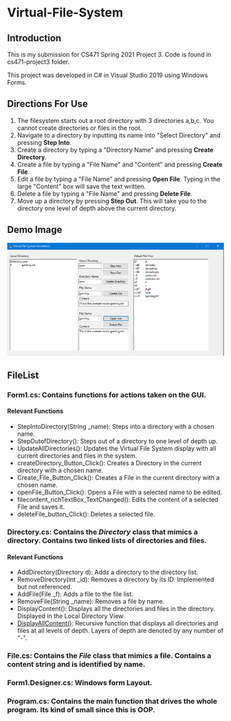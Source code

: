 # Virtual-File-System
## Introduction
This is my submission for CS471 Spring 2021 Project 3. Code is found in cs471-project3 folder.

This project was developed in C# in Visual Studio 2019 using Windows Forms.


## Directions For Use
1. The filesystem starts out a root directory with 3 directories a,b,c. You cannot create directories or files in the root.
2. Navigate to a directory by inputting its name into "Select Directory" and pressing **Step Into**.
3. Create a directory by typing a "Directory Name" and pressing **Create Directory**.
4. Create a file by typing a "File Name" and "Content" and pressing **Create File**.
5. Edit a file by typing a "File Name" and pressing **Open File**. Typing in the large "Content" box will save the text written.
6. Delete a file by typing a "File Name" and pressing **Delete File**.
7. Move up a directory by pressing **Step Out**. This will take you to the directory one level of depth above the current directory.

## Demo Image

![Demo Image](/demo.png)


## FileList
### Form1.cs: Contains functions for actions taken on the GUI.
#### Relevant Functions
- StepIntoDirectory(String _name): Steps into a directory with a chosen name.
- StepOutofDirectory(): Steps out of a directory to one level of depth up.
- UpdateAllDirectories(): Updates the Virtual File System display with all current directories and files in the system.
- createDirectory_Button_Click(): Creates a Directory in the current directory with a chosen name.
- Create_File_Button_Click(): Creates a File in the current directory with a chosen name.
- openFile_Button_Click(): Opens a File with a selected name to be edited.
- filecontent_richTextBox_TextChanged(): Edits the content of a selected File and saves it.
- deleteFile_button_Click(): Deletes a selected file.

### Directory.cs: Contains the *Directory* class that mimics a directory. Contains two linked lists of directories and files.
#### Relevant Functions
- AddDirectory(Directory d): Adds a directory to the directory list. 
- RemoveDirectory(int _id): Removes a directory by its ID. Implemented but not referenced.
- AddFile(File _f): Adds a file to the file list.
- RemoveFile(String _name): Removes a file by name.
- DisplayContent(): Displays all the directories and files in the directory. Displayed in the Local Directory View
- [DisplayAllContent()](https://github.com/NBarnesL/Virtual-File-System/blob/c541e6e11313ca48384641260b7f1c67c97ae027/cs471-project3/Directory.cs#L107): Recursive function that displays all directories and files at all levels of depth. Layers of depth are denoted by any number of "-".

### File.cs: Contains the *File* class that mimics a file. Contains a content string and is identified by name.

### Form1.Designer.cs: Windows form Layout.

### Program.cs: Contains the main function that drives the whole program. Its kind of small since this is OOP.

